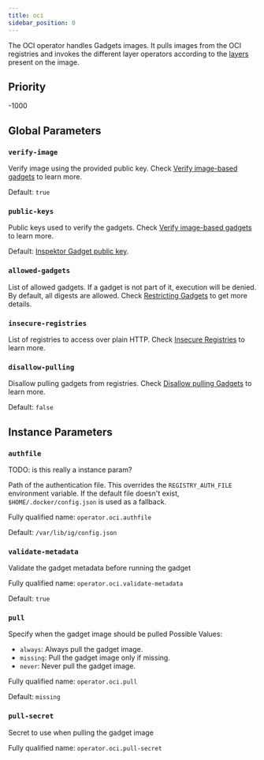 ```yaml
---
title: oci
sidebar_position: 0
---
```


The OCI operator handles Gadgets images. It pulls images from the OCI registries
and invokes the different layer operators according to the
[layers](../oci.md#image-layers-and-media-types) present on the image.

## Priority

-1000

## Global Parameters

### `verify-image`

Verify image using the provided public key. Check [Verify image-based
gadgets](../../reference/verify-assets.mdx#verify-image-based-gadgets) to learn more.

Default: `true`

### `public-keys`

Public keys used to verify the gadgets. Check [Verify image-based
gadgets](../../reference/verify-assets.mdx#verify-image-based-gadgets) to learn more.

Default: [Inspektor Gadget public
key](https://github.com/inspektor-gadget/inspektor-gadget/blob/main/pkg/resources/inspektor-gadget.pub).

### `allowed-gadgets`

List of allowed gadgets. If a gadget is not part of it, execution will be
denied. By default, all digests are allowed. Check [Restricting
Gadgets](../../reference/restricting-gadgets.mdx) to get more details.

### `insecure-registries`

List of registries to access over plain HTTP. Check [Insecure
Registries](../../reference/insecure-registries.mdx) to learn more.

### `disallow-pulling`

Disallow pulling gadgets from registries. Check [Disallow pulling
Gadgets](../../reference/disallow-pulling.mdx) to learn more.

Default: `false`

## Instance Parameters

### `authfile`

TODO: is this really a instance param?

Path of the authentication file. This overrides the `REGISTRY_AUTH_FILE`
environment variable. If the default file doesn't exist,
`$HOME/.docker/config.json` is used as a fallback.

Fully qualified name: `operator.oci.authfile`

Default: `/var/lib/ig/config.json`

### `validate-metadata`

Validate the gadget metadata before running the gadget

Fully qualified name: `operator.oci.validate-metadata`

Default: `true`

### `pull`

Specify when the gadget image should be pulled
Possible Values:
- `always`: Always pull the gadget image.
- `missing`: Pull the gadget image only if missing.
- `never`: Never pull the gadget image.

Fully qualified name: `operator.oci.pull`

Default: `missing`

### `pull-secret`

Secret to use when pulling the gadget image

Fully qualified name: `operator.oci.pull-secret`
